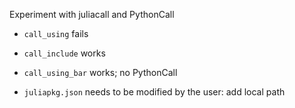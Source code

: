 Experiment with juliacall and PythonCall

- `call_using` fails
- `call_include` works

- `call_using_bar` works; no PythonCall

- `juliapkg.json` needs to be modified by the user: add local path



